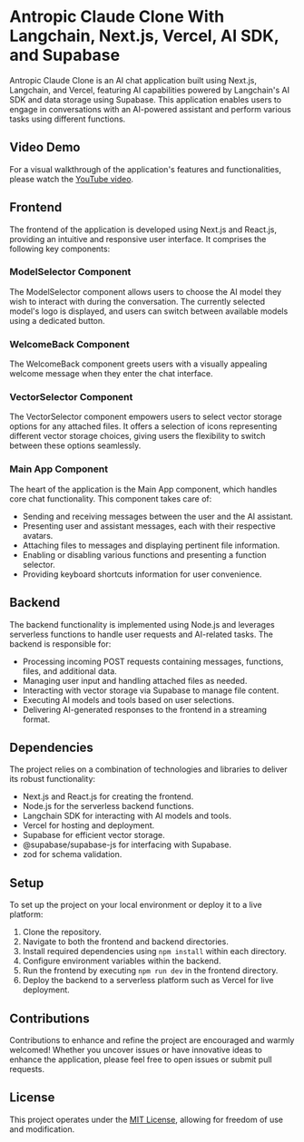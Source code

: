 # Antropic Claude Clone With Langchain, Next.js, Vercel, AI SDK, and Supabase

Antropic Claude Clone is an AI chat application built using Next.js, Langchain, and Vercel, featuring AI capabilities powered by Langchain's AI SDK and data storage using Supabase. This application enables users to engage in conversations with an AI-powered assistant and perform various tasks using different functions.

## Video Demo

For a visual walkthrough of the application's features and functionalities, please watch the [YouTube video](https://youtu.be/brElptE736k).

## Frontend

The frontend of the application is developed using Next.js and React.js, providing an intuitive and responsive user interface. It comprises the following key components:

### ModelSelector Component

The ModelSelector component allows users to choose the AI model they wish to interact with during the conversation. The currently selected model's logo is displayed, and users can switch between available models using a dedicated button.

### WelcomeBack Component

The WelcomeBack component greets users with a visually appealing welcome message when they enter the chat interface.

### VectorSelector Component

The VectorSelector component empowers users to select vector storage options for any attached files. It offers a selection of icons representing different vector storage choices, giving users the flexibility to switch between these options seamlessly.

### Main App Component

The heart of the application is the Main App component, which handles core chat functionality. This component takes care of:

- Sending and receiving messages between the user and the AI assistant.
- Presenting user and assistant messages, each with their respective avatars.
- Attaching files to messages and displaying pertinent file information.
- Enabling or disabling various functions and presenting a function selector.
- Providing keyboard shortcuts information for user convenience.

## Backend

The backend functionality is implemented using Node.js and leverages serverless functions to handle user requests and AI-related tasks. The backend is responsible for:

- Processing incoming POST requests containing messages, functions, files, and additional data.
- Managing user input and handling attached files as needed.
- Interacting with vector storage via Supabase to manage file content.
- Executing AI models and tools based on user selections.
- Delivering AI-generated responses to the frontend in a streaming format.

## Dependencies

The project relies on a combination of technologies and libraries to deliver its robust functionality:

- Next.js and React.js for creating the frontend.
- Node.js for the serverless backend functions.
- Langchain SDK for interacting with AI models and tools.
- Vercel for hosting and deployment.
- Supabase for efficient vector storage.
- @supabase/supabase-js for interfacing with Supabase.
- zod for schema validation.

## Setup

To set up the project on your local environment or deploy it to a live platform:

1. Clone the repository.
2. Navigate to both the frontend and backend directories.
3. Install required dependencies using `npm install` within each directory.
4. Configure environment variables within the backend.
5. Run the frontend by executing `npm run dev` in the frontend directory.
6. Deploy the backend to a serverless platform such as Vercel for live deployment.

## Contributions

Contributions to enhance and refine the project are encouraged and warmly welcomed! Whether you uncover issues or have innovative ideas to enhance the application, please feel free to open issues or submit pull requests.

## License

This project operates under the [MIT License](LICENSE), allowing for freedom of use and modification.
